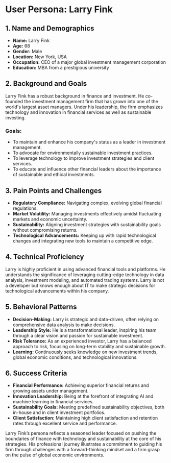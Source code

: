 # User Persona: Larry Fink

## 1. Name and Demographics
- **Name:** Larry Fink
- **Age:** 68
- **Gender:** Male
- **Location:** New York, USA
- **Occupation:** CEO of a major global investment management corporation
- **Education:** MBA from a prestigious university

## 2. Background and Goals
Larry Fink has a robust background in finance and investment. He co-founded the investment management firm that has grown into one of the world's largest asset managers. Under his leadership, the firm emphasizes technology and innovation in financial services as well as sustainable investing.

### Goals:
- To maintain and enhance his company's status as a leader in investment management.
- To advocate for environmentally sustainable investment practices.
- To leverage technology to improve investment strategies and client services.
- To educate and influence other financial leaders about the importance of sustainable and ethical investments.

## 3. Pain Points and Challenges
- **Regulatory Compliance:** Navigating complex, evolving global financial regulations.
- **Market Volatility:** Managing investments effectively amidst fluctuating markets and economic uncertainty.
- **Sustainability:** Aligning investment strategies with sustainability goals without compromising returns.
- **Technological Advancements:** Keeping up with rapid technological changes and integrating new tools to maintain a competitive edge.

## 4. Technical Proficiency
Larry is highly proficient in using advanced financial tools and platforms. He understands the significance of leveraging cutting-edge technology in data analysis, investment modeling, and automated trading systems. Larry is not a developer but knows enough about IT to make strategic decisions for technological advancements within his company.

## 5. Behavioral Patterns
- **Decision-Making:** Larry is strategic and data-driven, often relying on comprehensive data analysis to make decisions.
- **Leadership Style:** He is a transformational leader, inspiring his team through a clear vision and passion for sustainable investment.
- **Risk Tolerance:** As an experienced investor, Larry has a balanced approach to risk, focusing on long-term stability and sustainable growth.
- **Learning:** Continuously seeks knowledge on new investment trends, global economic conditions, and technological innovations.

## 6. Success Criteria
- **Financial Performance:** Achieving superior financial returns and growing assets under management.
- **Innovation Leadership:** Being at the forefront of integrating AI and machine learning in financial services.
- **Sustainability Goals:** Meeting predefined sustainability objectives, both in-house and in client investment portfolios.
- **Client Satisfaction:** Maintaining high client satisfaction and retention rates through excellent service and performance.

Larry Fink’s persona reflects a seasoned leader focused on pushing the boundaries of finance with technology and sustainability at the core of his strategies. His professional journey illustrates a commitment to guiding his firm through challenges with a forward-thinking mindset and a firm grasp on the pulse of global economic environments.